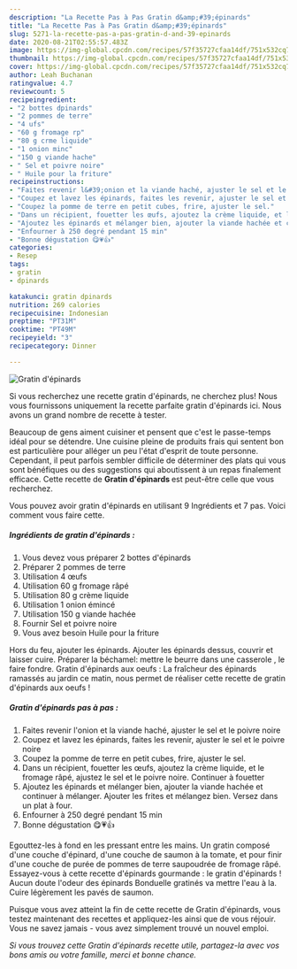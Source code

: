 ```yaml
---
description: "La Recette Pas à Pas Gratin d&amp;#39;épinards"
title: "La Recette Pas à Pas Gratin d&amp;#39;épinards"
slug: 5271-la-recette-pas-a-pas-gratin-d-and-39-epinards
date: 2020-08-21T02:55:57.483Z
image: https://img-global.cpcdn.com/recipes/57f35727cfaa14df/751x532cq70/gratin-depinards-photo-principale-de-la-recette.jpg
thumbnail: https://img-global.cpcdn.com/recipes/57f35727cfaa14df/751x532cq70/gratin-depinards-photo-principale-de-la-recette.jpg
cover: https://img-global.cpcdn.com/recipes/57f35727cfaa14df/751x532cq70/gratin-depinards-photo-principale-de-la-recette.jpg
author: Leah Buchanan
ratingvalue: 4.7
reviewcount: 5
recipeingredient:
- "2 bottes dpinards"
- "2 pommes de terre"
- "4 ufs"
- "60 g fromage rp"
- "80 g crme liquide"
- "1 onion minc"
- "150 g viande hache"
- " Sel et poivre noire"
- " Huile pour la friture"
recipeinstructions:
- "Faites revenir l&#39;onion et la viande haché, ajuster le sel et le poivre noire"
- "Coupez et lavez les épinards, faites les revenir, ajuster le sel et le poivre noire"
- "Coupez la pomme de terre en petit cubes, frire, ajuster le sel."
- "Dans un récipient, fouetter les œufs, ajoutez la crème liquide, et le fromage râpé, ajustez le sel et le poivre noire. Continuer à fouetter"
- "Ajoutez les épinards et mélanger bien, ajouter la viande hachée et continuer à mélanger. Ajouter les frites et mélangez bien. Versez dans un plat à four."
- "Enfourner à 250 degré pendant 15 min"
- "Bonne dégustation 😋💗👍"
categories:
- Resep
tags:
- gratin
- dpinards

katakunci: gratin dpinards 
nutrition: 269 calories
recipecuisine: Indonesian
preptime: "PT31M"
cooktime: "PT49M"
recipeyield: "3"
recipecategory: Dinner

---
```



![Gratin d&#39;épinards](https://img-global.cpcdn.com/recipes/57f35727cfaa14df/751x532cq70/gratin-depinards-photo-principale-de-la-recette.jpg)

Si vous recherchez une recette gratin d&#39;épinards, ne cherchez plus! Nous vous fournissons uniquement la recette parfaite gratin d&#39;épinards ici. Nous avons un grand nombre de recette à tester.

Beaucoup de gens aiment cuisiner et pensent que c'est le passe-temps idéal pour se détendre. Une cuisine pleine de produits frais qui sentent bon est particulière pour alléger un peu l'état d'esprit de toute personne. Cependant, il peut parfois sembler difficile de déterminer des plats qui vous sont bénéfiques ou des suggestions qui aboutissent à un repas finalement efficace. Cette recette de <strong> Gratin d&#39;épinards </strong> est peut-être celle que vous recherchez.

<!--inarticleads1-->

Vous pouvez avoir gratin d&#39;épinards en utilisant 9 Ingrédients et 7 pas. Voici comment vous faire cette.

##### Ingrédients de gratin d&#39;épinards :

1. Vous devez vous préparer 2 bottes d&#39;épinards
1. Préparer 2 pommes de terre
1. Utilisation 4 œufs
1. Utilisation 60 g fromage râpé
1. Utilisation 80 g crème liquide
1. Utilisation 1 onion émincé
1. Utilisation 150 g viande hachée
1. Fournir  Sel et poivre noire
1. Vous avez besoin  Huile pour la friture


Hors du feu, ajouter les épinards. Ajouter les épinards dessus, couvrir et laisser cuire. Préparer la béchamel: mettre le beurre dans une casserole , le faire fondre. Gratin d&#39;épinards aux oeufs : La fraîcheur des épinards ramassés au jardin ce matin, nous permet de réaliser cette recette de gratin d&#39;épinards aux oeufs ! 

<!--inarticleads2-->

##### Gratin d&#39;épinards pas à pas :

1. Faites revenir l&#39;onion et la viande haché, ajuster le sel et le poivre noire
1. Coupez et lavez les épinards, faites les revenir, ajuster le sel et le poivre noire
1. Coupez la pomme de terre en petit cubes, frire, ajuster le sel.
1. Dans un récipient, fouetter les œufs, ajoutez la crème liquide, et le fromage râpé, ajustez le sel et le poivre noire. Continuer à fouetter
1. Ajoutez les épinards et mélanger bien, ajouter la viande hachée et continuer à mélanger. Ajouter les frites et mélangez bien. Versez dans un plat à four.
1. Enfourner à 250 degré pendant 15 min
1. Bonne dégustation 😋💗👍


Egouttez-les à fond en les pressant entre les mains. Un gratin composé d&#39;une couche d&#39;épinard, d&#39;une couche de saumon à la tomate, et pour finir d&#39;une couche de purée de pommes de terre saupoudrée de fromage râpé. Essayez-vous à cette recette d&#39;épinards gourmande : le gratin d&#39;épinards ! Aucun doute l&#39;odeur des épinards Bonduelle gratinés va mettre l&#39;eau à la. Cuire légèrement les pavés de saumon. 

<!--inarticleads1-->

<p>
Puisque vous avez atteint la fin de cette recette de Gratin d&#39;épinards, vous testez maintenant des recettes et appliquez-les ainsi que de vous réjouir. Vous ne savez jamais - vous avez simplement trouvé un nouvel emploi.
</p>

<p>
<i>Si vous trouvez cette Gratin d&#39;épinards recette utile, partagez-la avec vos bons amis ou votre famille, merci et bonne chance.</i>
</p>
